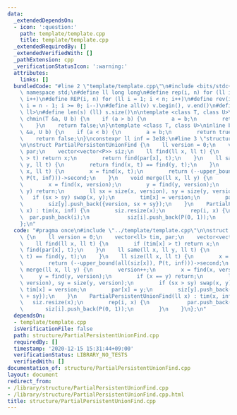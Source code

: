 ```yaml
---
data:
  _extendedDependsOn:
  - icon: ':question:'
    path: template/template.cpp
    title: template/template.cpp
  _extendedRequiredBy: []
  _extendedVerifiedWith: []
  _pathExtension: cpp
  _verificationStatusIcon: ':warning:'
  attributes:
    links: []
  bundledCode: "#line 2 \"template/template.cpp\"\n#include <bits/stdc++.h>\nusing\
    \ namespace std;\n#define ll long long\n#define rep(i, n) for (ll i = 0; i < n;\
    \ i++)\n#define REP(i, n) for (ll i = 1; i < n; i++)\n#define rev(i, n) for (ll\
    \ i = n - 1; i >= 0; i--)\n#define all(v) v.begin(), v.end()\n#define P pair<ll,\
    \ ll>\n#define len(s) (ll) s.size()\n\ntemplate <class T, class U>\ninline bool\
    \ chmin(T &a, U b) {\n    if (a > b) {\n        a = b;\n        return true;\n\
    \    }\n    return false;\n}\ntemplate <class T, class U>\ninline bool chmax(T\
    \ &a, U b) {\n    if (a < b) {\n        a = b;\n        return true;\n    }\n\
    \    return false;\n}\nconstexpr ll inf = 3e18;\n#line 3 \"structure/PartialPersistentUnionFind.cpp\"\
    \n\nstruct PartialPersistentUnionFind {\n    ll version = 0;\n    vector<ll> tim,\
    \ par;\n    vector<vector<P>> siz;\n    ll find(ll x, ll t) {\n        if (tim[x]\
    \ > t) return x;\n        return find(par[x], t);\n    }\n    ll same(ll x, ll\
    \ y, ll t) {\n        return find(x, t) == find(y, t);\n    }\n    ll size(ll\
    \ x, ll t) {\n        x = find(x, t);\n        return (--upper_bound(all(siz[x]),\
    \ P(t, inf)))->second;\n    }\n    void merge(ll x, ll y) {\n        version++;\n\
    \        x = find(x, version);\n        y = find(y, version);\n        if (x ==\
    \ y) return;\n        ll sx = size(x, version), sy = size(y, version);\n     \
    \   if (sx > sy) swap(x, y);\n        tim[x] = version;\n        par[x] = y;\n\
    \        siz[y].push_back({version, sx + sy});\n    }\n    PartialPersistentUnionFind(ll\
    \ x) : tim(x, inf) {\n        siz.resize(x);\n        rep(i, x) {\n          \
    \  par.push_back(i);\n            siz[i].push_back(P(0, 1));\n        }\n    }\n\
    };\n"
  code: "#pragma once\n#include \"../template/template.cpp\"\n\nstruct PartialPersistentUnionFind\
    \ {\n    ll version = 0;\n    vector<ll> tim, par;\n    vector<vector<P>> siz;\n\
    \    ll find(ll x, ll t) {\n        if (tim[x] > t) return x;\n        return\
    \ find(par[x], t);\n    }\n    ll same(ll x, ll y, ll t) {\n        return find(x,\
    \ t) == find(y, t);\n    }\n    ll size(ll x, ll t) {\n        x = find(x, t);\n\
    \        return (--upper_bound(all(siz[x]), P(t, inf)))->second;\n    }\n    void\
    \ merge(ll x, ll y) {\n        version++;\n        x = find(x, version);\n   \
    \     y = find(y, version);\n        if (x == y) return;\n        ll sx = size(x,\
    \ version), sy = size(y, version);\n        if (sx > sy) swap(x, y);\n       \
    \ tim[x] = version;\n        par[x] = y;\n        siz[y].push_back({version, sx\
    \ + sy});\n    }\n    PartialPersistentUnionFind(ll x) : tim(x, inf) {\n     \
    \   siz.resize(x);\n        rep(i, x) {\n            par.push_back(i);\n     \
    \       siz[i].push_back(P(0, 1));\n        }\n    }\n};\n"
  dependsOn:
  - template/template.cpp
  isVerificationFile: false
  path: structure/PartialPersistentUnionFind.cpp
  requiredBy: []
  timestamp: '2020-12-15 15:31:44+09:00'
  verificationStatus: LIBRARY_NO_TESTS
  verifiedWith: []
documentation_of: structure/PartialPersistentUnionFind.cpp
layout: document
redirect_from:
- /library/structure/PartialPersistentUnionFind.cpp
- /library/structure/PartialPersistentUnionFind.cpp.html
title: structure/PartialPersistentUnionFind.cpp
---
```

